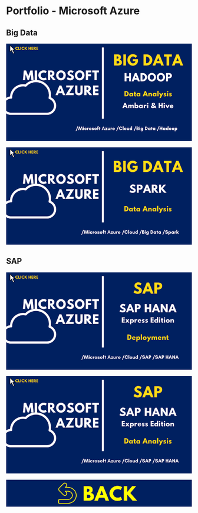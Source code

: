 # Portfolio - Microsoft Azure

## Big Data

[![MAZ01](../images/covers/MAZ01.png)](../jupyter_notebooks/Azure_Hadoop.ipynb)

[![MAZ02](../images/covers/MAZ02.png)](../jupyter_notebooks/Azure_Spark.ipynb)

## SAP

[![MAZ03](../images/covers/MAZ03.png)](../jupyter_notebooks/Azure_SAP_a.ipynb)

[![MAZ04](../images/covers/MAZ04.png)](../jupyter_notebooks/Azure_SAP_b.ipynb)

[![HOM00](../images/covers/BCK.png)](../README.md)